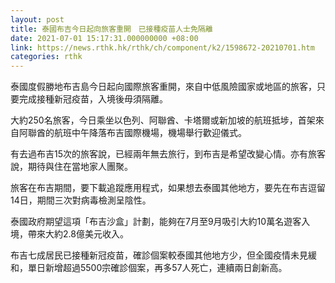```yaml
---
layout: post
title: 泰國布吉今日起向旅客重開　已接種疫苗人士免隔離
date: 2021-07-01 15:17:31.000000000 +08:00
link: https://news.rthk.hk/rthk/ch/component/k2/1598672-20210701.htm
categories: rthk
---
```


泰國度假勝地布吉島今日起向國際旅客重開，來自中低風險國家或地區的旅客，只要完成接種新冠疫苗，入境後毋須隔離。

大約250名旅客，今日乘坐以色列、阿聯酋、卡塔爾或新加坡的航班抵埗，首架來自阿聯酋的航班中午降落布吉國際機場，機場舉行歡迎儀式。

有去過布吉15次的旅客說，已經兩年無去旅行，到布吉是希望改變心情。亦有旅客說，期待與住在當地家人團聚。

旅客在布吉期間，要下載追蹤應用程式，如果想去泰國其他地方，要先在布吉逗留14日，期間三次對病毒檢測呈陰性。

泰國政府期望這項「布吉沙盒」計劃，能夠在7月至9月吸引大約10萬名遊客入境，帶來大約2.8億美元收入。

布吉七成居民已接種新冠疫苗，確診個案較泰國其他地方少，但全國疫情未見緩和，單日新增超過5500宗確診個案，再多57人死亡，連續兩日創新高。
